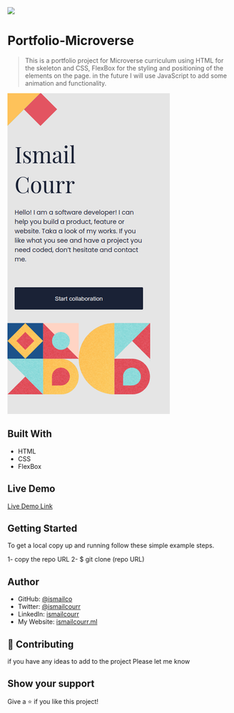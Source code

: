 ![](https://img.shields.io/badge/Microverse-blueviolet)

# Portfolio-Microverse

> This is a portfolio project for Microverse curriculum using HTML for the skeleton and CSS, FlexBox for the styling and positioning of the elements on the page. in the future I will use JavaScript to add some animation and functionality.

![screenshot](img/screenshot.png)

## Built With

- HTML
- CSS
- FlexBox

## Live Demo

[Live Demo Link](https://ismailco.github.io/Portfolio-Microverse/)

## Getting Started

To get a local copy up and running follow these simple example steps.

1- copy the repo URL
2- $ git clone (repo URL)

## Author

- GitHub: [@ismailco](https://github.com/Ismailco)
- Twitter: [@ismailcourr](https://www.twitter.com/ismailcourr)
- LinkedIn: [ismailcourr](https://www.linkedin.com/in/ismailcourr/)
- My Website: [ismailcourr.ml](https://www.ismailcourr.ml)

## 🤝 Contributing

if you have any ideas to add to the project Please let me know

## Show your support

Give a ⭐️ if you like this project!
